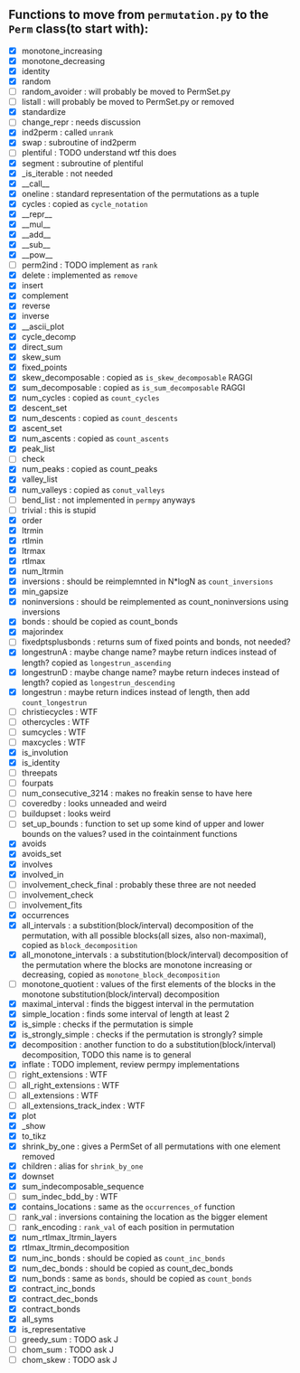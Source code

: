 ## Functions to move from `permutation.py` to the `Perm` class(to start with):
- [X] monotone_increasing
- [X] monotone_decreasing
- [X] identity
- [X] random
- [ ] random_avoider : will probably be moved to PermSet.py
- [ ] listall : will probably be moved to PermSet.py or removed
- [X] standardize
- [ ] change_repr : needs discussion
- [X] ind2perm : called `unrank`
- [X] swap : subroutine of ind2perm
- [ ] plentiful : TODO understand wtf this does
- [X] segment : subroutine of plentiful
- [X] \_is_iterable : not needed
- [X] \_\_call\_\_
- [X] oneline : standard representation of the permutations as a tuple
- [X] cycles : copied as `cycle_notation`
- [X] \_\_repr_\_
- [X] \_\_mul_\_
- [X] \_\_add_\_
- [X] \_\_sub\_\_
- [X] \_\_pow\_\_
- [ ] perm2ind : TODO implement as `rank`
- [X] delete : implemented as `remove`
- [X] insert
- [X] complement
- [X] reverse
- [X] inverse
- [X] \_\_ascii_plot
- [X] cycle_decomp
- [X] direct_sum
- [X] skew_sum
- [X] fixed_points
- [X] skew_decomposable : copied as `is_skew_decomposable` RAGGI
- [X] sum_decomposable : copied as `is_sum_decomposable` RAGGI
- [X] num_cycles : copied as `count_cycles`
- [X] descent_set
- [X] num_descents : copied as `count_descents`
- [X] ascent_set
- [X] num_ascents : copied as `count_ascents`
- [X] peak_list
- [ ] check
- [X] num_peaks : copied as count_peaks
- [X] valley_list
- [X] num_valleys : copied as `conut_valleys`
- [ ] bend_list : not implemented in `permpy` anyways
- [ ] trivial : this is stupid
- [X] order
- [X] ltrmin
- [X] rtlmin
- [X] ltrmax
- [X] rtlmax
- [X] num_ltrmin
- [X] inversions : should be reimplemnted in N*logN as `count_inversions`
- [X] min_gapsize
- [X] noninversions : should be reimplemented as count_noninversions using inversions
- [X] bonds : should be copied as count_bonds
- [X] majorindex
- [ ] fixedptsplusbonds : returns sum of fixed points and bonds, not needed?
- [X] longestrunA : maybe change name? maybe return indices instead of length? copied as `longestrun_ascending`
- [X] longestrunD : maybe change name? maybe return indeces instead of length? copied as `longestrun_descending`
- [X] longestrun : maybe return indices instead of length, then add `count_longestrun`
- [ ] christiecycles : WTF
- [ ] othercycles : WTF
- [ ] sumcycles : WTF
- [ ] maxcycles : WTF
- [X] is_involution
- [X] is_identity
- [ ] threepats
- [ ] fourpats
- [ ] num_consecutive_3214 : makes no freakin sense to have here
- [ ] coveredby : looks unneaded and weird
- [ ] buildupset : looks weird
- [ ] set_up_bounds : function to set up some kind of upper and lower bounds on the values? used in the cointainment functions
- [X] avoids
- [X] avoids_set
- [X] involves
- [X] involved_in
- [ ] involvement_check_final : probably these three are not needed
- [ ] involvement_check
- [ ] involvement_fits
- [X] occurrences
- [X] all_intervals : a substition(block/interval) decomposition of the permutation, with all possible blocks(all sizes, also non-maximal), copied as `block_decomposition`
- [X] all_monotone_intervals : a substitution(block/interval) decomposition of the permutation where the blocks are monotone increasing or decreasing, copied as `monotone_block_decomposition`
- [ ] monotone_quotient : values of the first elements of the blocks in the monotone substitution(block/interval) decomposition
- [X] maximal_interval : finds the biggest interval in the permutation
- [X] simple_location : finds some interval of length at least 2
- [X] is_simple : checks if the permutation is simple
- [X] is_strongly_simple : checks if the permutation is strongly? simple
- [X] decomposition : another function to do a substitution(block/interval) decomposition, TODO this name is to general
- [X] inflate : TODO implement, review permpy implementations
- [ ] right_extensions : WTF
- [ ] all_right_extensions : WTF
- [ ] all_extensions : WTF
- [ ] all_extensions_track_index : WTF
- [X] plot
- [X] \_show
- [X] to_tikz
- [X] shrink_by_one : gives a PermSet of all permutations with one element removed
- [X] children : alias for `shrink_by_one`
- [X] downset
- [X] sum_indecomposable_sequence
- [ ] sum_indec_bdd_by : WTF
- [X] contains_locations : same as the `occurrences_of` function
- [ ] rank_val : inversions containing the location as the bigger element
- [ ] rank_encoding : `rank_val` of each position in permutation
- [X] num_rtlmax_ltrmin_layers
- [X] rtlmax_ltrmin_decomposition
- [X] num_inc_bonds : should be copied as `count_inc_bonds`
- [X] num_dec_bonds : should be copied as count_dec_bonds
- [X] num_bonds : same as `bonds`, should be copied as `count_bonds`
- [X] contract_inc_bonds
- [X] contract_dec_bonds
- [X] contract_bonds
- [X] all_syms
- [X] is_representative
- [ ] greedy_sum : TODO ask J
- [ ] chom_sum : TODO ask J
- [ ] chom_skew : TODO ask J
